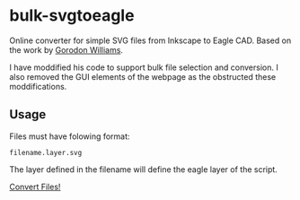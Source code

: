 bulk-svgtoeagle
===============

Online converter for simple SVG files from Inkscape to Eagle CAD. Based on the work by [Gorodon Williams](https://github.com/gfwilliams/svgtoeagle).

I have moddified his code to support bulk file selection and conversion. I also removed the GUI elements of the webpage as the obstructed these moddifications.

Usage
-----
Files must have folowing format:
```
filename.layer.svg
```
The layer defined in the filename will define the eagle layer of the script.

[Convert Files!](https://github.com/ToonVanEyck/bulk-svgtoeagle)

